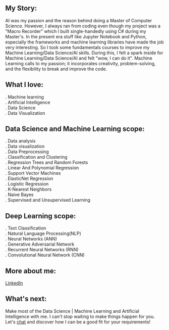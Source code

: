 ## My Story:<br />
AI was my passion and the reason behind doing a Master of Computer Science. However, I always ran from coding even though my project was a "Macro Recorder" which I built single-handedly using C# during my Master's. In the present era stuff like Jupyter Notebook and Python, especially the frameworks and machine learning libraries have made the job very interesting. So I took some fundamentals courses to improve my Machine Learning/Data Science/AI skills. During this, I felt a spark inside for Machine Learning/Data Science/AI and felt "wow, I can do it". Machine Learning calls to my passion; it incorporates creativity, problem-solving, and the flexibility to break and improve the code.

## What I love:<br />
. Machine learning<br />
. Artificial Intelligence<br />
. Data Science<br />
. Data Visualization<br />

## Data Science and Machine Learning scope:<br />
. Data analysis<br />
. Data visualization<br />
. Data Preprocessing<br />
. Classification and Clustering<br />
. Regression Trees and Random Forests<br />
. Linear And Polynomial Regression<br />
. Support Vector Machines<br />
. ElasticNet Regression<br />
. Logistic Regression<br />
. K-Nearest Neighbors<br />
. Naive Bayes<br />
. Supervised and Unsupervised Learning<br />

## Deep Learning scope:<br />
. Text Classification<br />
. Natural Language Processing(NLP)<br />
. Neural Networks (ANN)<br />
. Generative Adversarial Network<br />
. Recurrent Neural Networks (RNN)<br />
. Convolutional Neural Network (CNN)<br />

## More about me:<br />
[LinkedIn](https://www.linkedin.com/in/ToqeerAhmad/)

## What's next:
Make most of the Data Science | Machine Learning and Artificial Intelligence with me. I can't stop waiting to make things happen for you. Let's [chat](areverence@gmail.com) and discover how I can be a good fit for your requirements!<br />
